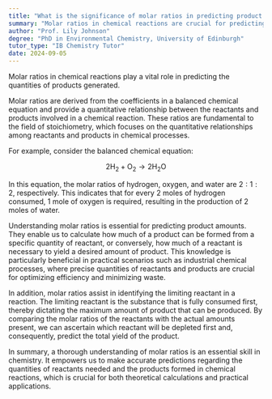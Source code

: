 ```yaml
---
title: "What is the significance of molar ratios in predicting product amounts?"
summary: "Molar ratios in chemical reactions are crucial for predicting the amounts of products formed."
author: "Prof. Lily Johnson"
degree: "PhD in Environmental Chemistry, University of Edinburgh"
tutor_type: "IB Chemistry Tutor"
date: 2024-09-05
---
```


Molar ratios in chemical reactions play a vital role in predicting the quantities of products generated.

Molar ratios are derived from the coefficients in a balanced chemical equation and provide a quantitative relationship between the reactants and products involved in a chemical reaction. These ratios are fundamental to the field of stoichiometry, which focuses on the quantitative relationships among reactants and products in chemical processes.

For example, consider the balanced chemical equation:

$$
2 \text{H}_2 + \text{O}_2 \rightarrow 2 \text{H}_2\text{O}
$$

In this equation, the molar ratios of hydrogen, oxygen, and water are $2:1:2$, respectively. This indicates that for every $2$ moles of hydrogen consumed, $1$ mole of oxygen is required, resulting in the production of $2$ moles of water.

Understanding molar ratios is essential for predicting product amounts. They enable us to calculate how much of a product can be formed from a specific quantity of reactant, or conversely, how much of a reactant is necessary to yield a desired amount of product. This knowledge is particularly beneficial in practical scenarios such as industrial chemical processes, where precise quantities of reactants and products are crucial for optimizing efficiency and minimizing waste.

In addition, molar ratios assist in identifying the limiting reactant in a reaction. The limiting reactant is the substance that is fully consumed first, thereby dictating the maximum amount of product that can be produced. By comparing the molar ratios of the reactants with the actual amounts present, we can ascertain which reactant will be depleted first and, consequently, predict the total yield of the product.

In summary, a thorough understanding of molar ratios is an essential skill in chemistry. It empowers us to make accurate predictions regarding the quantities of reactants needed and the products formed in chemical reactions, which is crucial for both theoretical calculations and practical applications.
    